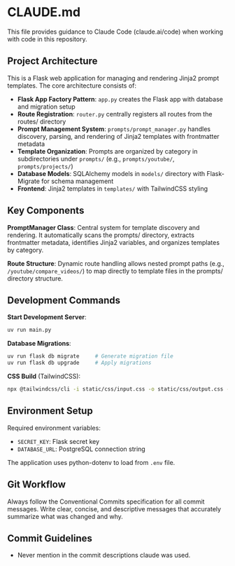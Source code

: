 # CLAUDE.md

This file provides guidance to Claude Code (claude.ai/code) when working with code in this repository.

## Project Architecture

This is a Flask web application for managing and rendering Jinja2 prompt templates. The core architecture consists of:

- **Flask App Factory Pattern**: `app.py` creates the Flask app with database and migration setup
- **Route Registration**: `router.py` centrally registers all routes from the routes/ directory
- **Prompt Management System**: `prompts/prompt_manager.py` handles discovery, parsing, and rendering of Jinja2 templates with frontmatter metadata
- **Template Organization**: Prompts are organized by category in subdirectories under `prompts/` (e.g., `prompts/youtube/`, `prompts/projects/`)
- **Database Models**: SQLAlchemy models in `models/` directory with Flask-Migrate for schema management
- **Frontend**: Jinja2 templates in `templates/` with TailwindCSS styling

## Key Components

**PromptManager Class**: Central system for template discovery and rendering. It automatically scans the prompts/ directory, extracts frontmatter metadata, identifies Jinja2 variables, and organizes templates by category.

**Route Structure**: Dynamic route handling allows nested prompt paths (e.g., `/youtube/compare_videos/`) to map directly to template files in the prompts/ directory structure.

## Development Commands

**Start Development Server**:
```bash
uv run main.py
```

**Database Migrations**:
```bash
uv run flask db migrate     # Generate migration file
uv run flask db upgrade     # Apply migrations
```

**CSS Build** (TailwindCSS):
```bash
npx @tailwindcss/cli -i static/css/input.css -o static/css/output.css --watch
```

## Environment Setup

Required environment variables:
- `SECRET_KEY`: Flask secret key
- `DATABASE_URL`: PostgreSQL connection string

The application uses python-dotenv to load from `.env` file.

## Git Workflow
Always follow the Conventional Commits specification for all commit messages. Write clear, concise, and descriptive messages that accurately summarize what was changed and why.

## Commit Guidelines
- Never mention in the commit descriptions claude was used.